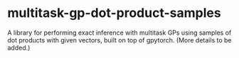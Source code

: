 # multitask-gp-dot-product-samples
A library for performing exact inference with multitask GPs using samples of dot products with given vectors, built on top of gpytorch. (More details to be added.)
